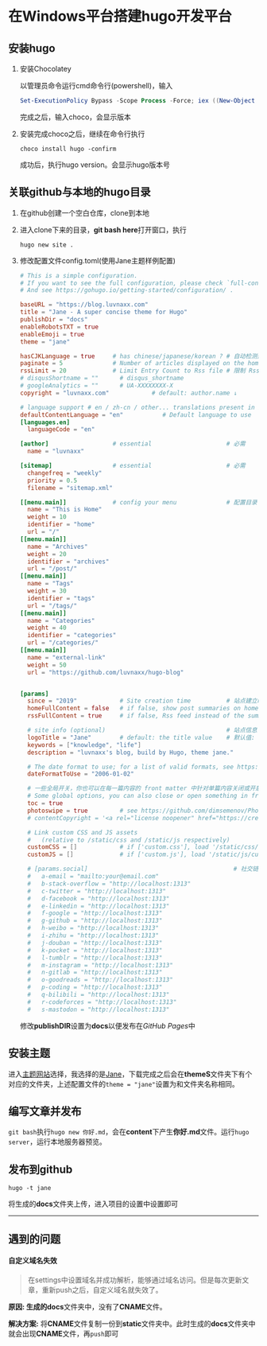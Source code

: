 # 在Windows平台搭建hugo开发平台



## 安装hugo

1. 安装Chocolatey

   以管理员命令运行cmd命令行(powershell)，输入

   ```powershell
   Set-ExecutionPolicy Bypass -Scope Process -Force; iex ((New-Object System.Net.WebClient).DownloadString('https://chocolatey.org/install.ps1')); choco feature enable -n allowGlobalConfirmation
   ```

   完成之后，输入choco，会显示版本

2. 安装完成choco之后，继续在命令行执行

   ```
   choco install hugo -confirm
   ```
   
   成功后，执行hugo version。会显示hugo版本号



## 关联github与本地的hugo目录

1. 在github创建一个空白仓库，clone到本地

2. 进入clone下来的目录，**git bash here**打开窗口，执行

   ```shell
   hugo new site .
   ```

3. 修改配置文件config.toml(使用Jane主题样例配置)

   ```toml
   # This is a simple configuration.
   # If you want to see the full configuration, please check `full-config.toml` .
   # And see https://gohugo.io/getting-started/configuration/ .
   
   baseURL = "https://blog.luvnaxx.com"
   title = "Jane - A super concise theme for Hugo"
   publishDir = "docs"
   enableRobotsTXT = true
   enableEmoji = true
   theme = "jane"
   
   hasCJKLanguage = true     # has chinese/japanese/korean ? # 自动检测是否包含 中文\日文\韩文
   paginate = 5              # Number of articles displayed on the homepage  # 首页每页显示的文章数
   rssLimit = 20             # Limit Entry Count to Rss file # 限制 Rss 文章输出数量
   # disqusShortname = ""      # disqus_shortname
   # googleAnalytics = ""      # UA-XXXXXXXX-X
   copyright = "luvnaxx.com"            # default: author.name ↓        # 默认为下面配置的author.name ↓
   
   # language support # en / zh-cn / other... translations present in i18n/
   defaultContentLanguage = "en"           # Default language to use
   [languages.en]
     languageCode = "en"
   
   [author]                  # essential                     # 必需
     name = "luvnaxx"
   
   [sitemap]                 # essential                     # 必需
     changefreq = "weekly"
     priority = 0.5
     filename = "sitemap.xml"
   
   [[menu.main]]             # config your menu              # 配置目录
     name = "This is Home"
     weight = 10
     identifier = "home"
     url = "/"
   [[menu.main]]
     name = "Archives"
     weight = 20
     identifier = "archives"
     url = "/post/"
   [[menu.main]]
     name = "Tags"
     weight = 30
     identifier = "tags"
     url = "/tags/"
   [[menu.main]]
     name = "Categories"
     weight = 40
     identifier = "categories"
     url = "/categories/"
   [[menu.main]]
     name = "external-link"
     weight = 50
     url = "https://github.com/luvnaxx/hugo-blog"
   
   
   [params]
     since = "2019"            # Site creation time          # 站点建立时间
     homeFullContent = false   # if false, show post summaries on home page. Othewise show full content.
     rssFullContent = true     # if false, Rss feed instead of the summary
   
     # site info (optional)                                  # 站点信息（可选，不需要的可以直接注释掉）
     logoTitle = "Jane"        # default: the title value    # 默认值: 上面设置的title值
     keywords = ["knowledge", "life"]
     description = "luvnaxx's blog, build by Hugo, theme jane."
   
     # The date format to use; for a list of valid formats, see https://gohugo.io/functions/format/
     dateFormatToUse = "2006-01-02"
   
     # 一些全局开关，你也可以在每一篇内容的 front matter 中针对单篇内容关闭或开启某些功能，在 archetypes/default.md 查看更多信息。
     # Some global options, you can also close or open something in front matter for a single post, see more information from `archetypes/default.md`.
     toc = true                                                                            # 是否开启目录
     photoswipe = true         # see https://github.com/dimsemenov/PhotoSwipe            # 是否启用PhotoSwipe（图片可点击）
     # contentCopyright = '<a rel="license noopener" href="https://creativecommons.org/licenses/by-nc-nd/4.0/" target="_blank">CC BY-NC-ND 4.0</a>'
   
     # Link custom CSS and JS assets
     #   (relative to /static/css and /static/js respectively)
     customCSS = []            # if ['custom.css'], load '/static/css/custom.css' file
     customJS = []             # if ['custom.js'], load '/static/js/custom.js' file
   
     # [params.social]                                         # 社交链接
     #   a-email = "mailto:your@email.com"
     #   b-stack-overflow = "http://localhost:1313"
     #   c-twitter = "http://localhost:1313"
     #   d-facebook = "http://localhost:1313"
     #   e-linkedin = "http://localhost:1313"
     #   f-google = "http://localhost:1313"
     #   g-github = "http://localhost:1313"
     #   h-weibo = "http://localhost:1313"
     #   i-zhihu = "http://localhost:1313"
     #   j-douban = "http://localhost:1313"
     #   k-pocket = "http://localhost:1313"
     #   l-tumblr = "http://localhost:1313"
     #   m-instagram = "http://localhost:1313"
     #   n-gitlab = "http://localhost:1313"
     #   o-goodreads = "http://localhost:1313"
     #   p-coding = "http://localhost:1313"
     #   q-bilibili = "http://localhost:1313"
     #   r-codeforces = "http://localhost:1313"
     #   s-mastodon = "http://localhost:1313"
   ```

   修改**publishDIR**设置为**docs**以便发布在*GitHub Pages*中



## 安装主题

进入[主题网站](https://themes.gohugo.io/)选择，我选择的是[Jane](https://github.com/xianmin/hugo-theme-jane)，下载完成之后会在**themeS**文件夹下有个对应的文件夹，上述配置文件的`theme = "jane"`设置为和文件夹名称相同。



## 编写文章并发布

`git bash`执行`hugo new 你好.md`，会在**content**下产生**你好.md**文件。运行`hugo server`，运行本地服务器预览。



## 发布到github

```shell
hugo -t jane
```

将生成的**docs**文件夹上传，进入项目的设置中设置即可

---

## 遇到的问题

#### 自定义域名失效

> 在settings中设置域名并成功解析，能够通过域名访问。但是每次更新文章，重新push之后，自定义域名就失效了。

**原因: **生成的**docs**文件夹中，没有了**CNAME**文件。

**解决方案:** 将**CNAME**文件复制一份到**static**文件夹中。此时生成的**docs**文件夹中就会出现**CNAME**文件，再`push`即可